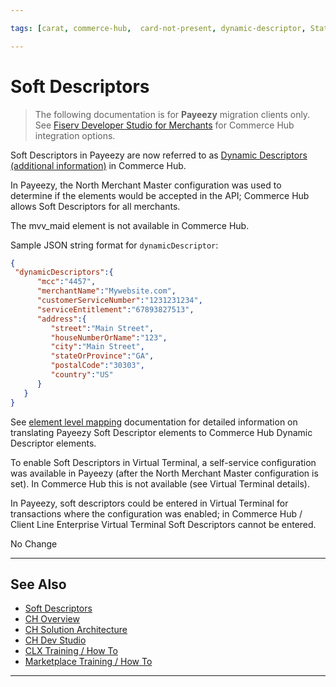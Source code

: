 ```yaml
---

tags: [carat, commerce-hub,  card-not-present, dynamic-descriptor, Statement-Descriptor, Merchant-Descriptor, Merchant-Details, Soft-Descriptor, Hard-Descriptor, payeezy]

---
```


# Soft Descriptors

<!-- theme: danger -->
> The following documentation is for **Payeezy** migration clients only. See [Fiserv Developer Studio for Merchants](https://developer.fiserv.com/merchants) for Commerce Hub integration options.

Soft Descriptors in Payeezy are now referred to as [Dynamic Descriptors (additional information)](?path=docs/Resources/Guides/Dynamic-Descriptor.md) in Commerce Hub.  

<!--type: tab
titles: API, Configuration, Virtual Terminal, Reporting
-->

In Payeezy, the North Merchant Master configuration was used to determine if the elements would be accepted in the API; Commerce Hub allows Soft Descriptors for all merchants.

The mvv_maid element is not available in Commerce Hub.

Sample JSON string format for `dynamicDescriptor`:

```json
{
 "dynamicDescriptors":{
      "mcc":"4457",
      "merchantName":"Mywebsite.com",
      "customerServiceNumber":"1231231234",
      "serviceEntitlement":"67893827513",
      "address":{
         "street":"Main Street",
         "houseNumberOrName":"123",
         "city":"Main Street",
         "stateOrProvince":"GA",
         "postalCode":"30303",
         "country":"US"
      }
   }
}
```

See [element level mapping](?path=docs/Resources/Guides/Payeezy/Payeezy-Migration-ExtendedLanding.md) documentation for detailed information on translating Payeezy Soft Descriptor elements to Commerce Hub Dynamic Descriptor elements.

<!--
type: tab
-->

To enable Soft Descriptors in Virtual Terminal, a self-service configuration was available in Payeezy (after the North Merchant Master configuration is set).  In Commerce Hub this is not available (see Virtual Terminal details).

<!--
type: tab
-->

In Payeezy, soft descriptors could be entered in Virtual Terminal for transactions where the configuration was enabled; in Commerce Hub / Client Line Enterprise Virtual Terminal Soft Descriptors cannot be entered.

<!--
type: tab
-->

No Change

<!-- type: tab-end -->

---

## See Also

- [Soft Descriptors](?path=docs/Resources/API-Documents/Payments_VAS/Verification.md)
- [CH Overview](?path=docs/Resources/API-Documents/Payments_VAS/Verification.md)
- [CH Solution Architecture](?path=docs/Resources/API-Documents/Payments_VAS/Verification.md)
- [CH Dev Studio](?path=docs/Resources/API-Documents/Payments_VAS/Verification.md)
- [CLX Training / How To](?path=docs/Resources/API-Documents/Payments_VAS/Verification.md)
- [Marketplace Training / How To](?path=docs/Resources/API-Documents/Payments_VAS/Verification.md)


---
